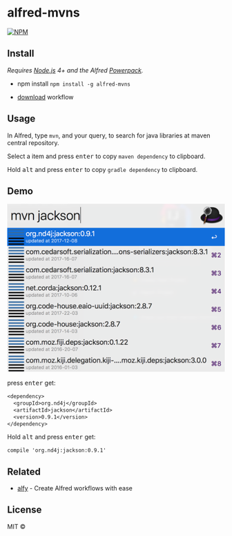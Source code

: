 # alfred-mvns
[![NPM](https://nodei.co/npm/alfred-mvns.png)](https://nodei.co/npm/alfred-mvns/)

## Install

*Requires [Node.js](https://nodejs.org) 4+ and the Alfred [Powerpack](https://www.alfredapp.com/powerpack/).*

- npm install `npm install -g alfred-mvns`

- [download](https://github.com/xfslove/alfred-mvns/releases) workflow

## Usage

In Alfred, type `mvn`, and your query, to search for java libraries at maven central repository.

Select a item and press <kbd>enter</kbd> to copy `maven dependency` to clipboard.<br>

Hold <kbd>alt</kbd> and press <kbd>enter</kbd> to copy `gradle dependency` to clipboard.<br>

## Demo

![mvn.png](mvn.png)

press <kbd>enter</kbd> get:

```
<dependency>
  <groupId>org.nd4j</groupId>
  <artifactId>jackson</artifactId>
  <version>0.9.1</version>
</dependency>
```
Hold <kbd>alt</kbd> and press <kbd>enter</kbd> get:

```
compile 'org.nd4j:jackson:0.9.1'
```

## Related

- [alfy](https://github.com/sindresorhus/alfy) - Create Alfred workflows with ease


## License

MIT © 
